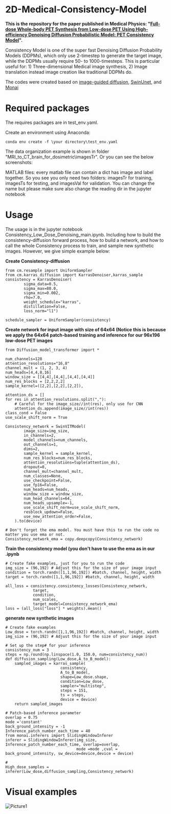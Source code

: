 
# 2D-Medical-Consistency-Model
**This is the repository for the paper published in Medical Physics: "[Full-dose Whole-body PET Synthesis from Low-dose PET Using High-efficiency Denoising Diffusion Probabilistic Model: PET Consistency Model](https://iopscience.iop.org/article/10.1088/1361-6560/acca5c/meta)".**

Consistency Model is one of the super fast Denoising Diffusion Probability Models (DDPMs), which only use 2-timestep to generate the target image, while the DDPMs usually require 50- to 1000-timesteps. This is particular useful for: 1) Three-dimensional Medical image synthesis, 2) Image translation instead image creation like traditional DDPMs do.

The codes were created based on [image-guided diffusion](https://github.com/openai/guided-diffusion), [SwinUnet](https://github.com/HuCaoFighting/Swin-Unet), and [Monai](https://monai.io/)

# Required packages

The requires packages are in test_env.yaml.

Create an environment using Anaconda:
```
conda env create -f \your directory\test_env.yaml
```

The data organization example is shown in folder "MRI_to_CT_brain_for_dosimetric\imagesTr". Or you can see the below screenshots:

MATLAB files: every matlab file can contain a dict has image and label together. So you see you only need two folders: imagesTr for training, imagesTs for testing, and imagesVal for validation. You can change the name but please make sure also change the reading dir in the jupyter notebook

# Usage

The usage is in the jupyter notebook Consistency_Low_Dose_Denoising_main.ipynb. Including how to build the consistency-diffusion forward process, how to build a network, and how to call the whole Consistency process to train, and sample new synthetic images. However, we give simple example below:

**Create Consistency-diffusion**
```
from cm.resample import UniformSampler
from cm.karras_diffusion import KarrasDenoiser,karras_sample
consistency = KarrasDenoiser(        
        sigma_data=0.5,
        sigma_max=80.0,
        sigma_min=0.002,
        rho=7.0,
        weight_schedule="karras",
        distillation=False,
        loss_norm="l1")

schedule_sampler = UniformSampler(consistency)
```

**Create network for input image with size of 64x64 (Notice this is because we apply the 64x64 patch-based training and inference for our 96x196 low-dose PET images**
```
from Diffusion_model_transformer import *

num_channels=128
attention_resolutions="16,8"
channel_mult = (1, 2, 3, 4)
num_heads=[4,4,8,16]
window_size = [[4,4],[4,4],[4,4],[4,4]]
num_res_blocks = [2,2,2,2]
sample_kernel=([2,2],[2,2],[2,2]),

attention_ds = []
for res in attention_resolutions.split(","):
    # Careful for the image_size//int(res), only use for CNN
    attention_ds.append(image_size//int(res))
class_cond = False
use_scale_shift_norm = True

Consistency_network = SwinVITModel(
        image_size=img_size,
        in_channels=2,
        model_channels=num_channels,
        out_channels=1,
        dims=2,
        sample_kernel = sample_kernel,
        num_res_blocks=num_res_blocks,
        attention_resolutions=tuple(attention_ds),
        dropout=0,
        channel_mult=channel_mult,
        num_classes=None,
        use_checkpoint=False,
        use_fp16=False,
        num_heads=num_heads,
        window_size = window_size,
        num_head_channels=64,
        num_heads_upsample=-1,
        use_scale_shift_norm=use_scale_shift_norm,
        resblock_updown=False,
        use_new_attention_order=False,
    ).to(device)

# Don't forget the ema model. You must have this to run the code no matter you use ema or not.
Consistency_network_ema = copy.deepcopy(Consistency_network)
```

**Train the consistency model (you don't have to use the ema as in our .ipynb**
```
# Create fake examples, just for you to run the code
img_size = (96,192) # Adjust this for the size of your image input
condition = torch.randn([1,1,96,192]) #batch, channel, height, width
target = torch.randn([1,1,96,192]) #batch, channel, height, width

all_loss = consistency.consistency_losses(Consistency_network,
            target,
            condition,
            num_scales,
            target_model=Consistency_network_ema)
loss = (all_loss["loss"] * weights).mean()
```

**generate new synthetic images**
```
# Create fake examples
Low_dose = torch.randn([1,1,96,192]) #batch, channel, height, width
img_size = (96,192) # Adjust this for the size of your image input

# Set up the step# for your inference
consistency_num = 3
steps = np.round(np.linspace(1.0, 150.0, num=consistency_num))
def diffusion_sampling(Low_dose,A_to_B_model):
    sampled_images = karras_sample(
                        consistency,
                        A_to_B_model,
                        shape=Low_dose.shape,
                        condition=Low_dose,
                        sampler="multistep",
                        steps = 151,
                        ts = steps,
                        device = device)
    return sampled_images

# Patch-based inference parameter
overlap = 0.75
mode ='constant'
back_ground_intensity = -1
Inference_patch_number_each_time = 40
from monai.inferers import SlidingWindowInferer
inferer = SlidingWindowInferer(img_size, Inference_patch_number_each_time, overlap=overlap,
                               mode =mode ,cval = back_ground_intensity, sw_device=device,device = device)

# 
High_dose_samples = inferer(Low_dose,diffusion_sampling,Consistency_network)  
```


# Visual examples
![Picture1](https://github.com/shaoyanpan/Full-dose-Whole-body-PET-Synthesis-from-Low-dose-PET-Using-Consistency-Model/assets/89927506/15e56941-d7c6-4eab-994a-04e2d1d4d1df)

